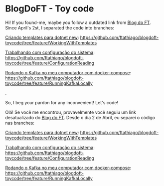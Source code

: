 ﻿# BlogDoFT - Toy code

Hi! If you found-me, maybe you follow a outdated link from [Blog do FT](https://www.blogdoft.com.br). Since April's 2st, I separated the code into branches:

[Criando templates para dotnet new](https://www.blogdoft.com.br/2021/03/04/criando-templates-para-dotnet-new/): https://github.com/ftathiago/blogdoft-toycode/tree/feature/WorkingWithTemplates

[Trabalhando com configuração do sistema](https://www.blogdoft.com.br/2020/09/13/trabalhando-com-configuracao-do-sistema/): https://github.com/ftathiago/blogdoft-toycode/tree/feature/ConfigurationReading

[Rodando o Kafka no meu computador com docker-compose](https://www.blogdoft.com.br/2021/03/28/rodando-o-kafka-no-meu-computador-com-docker-compose/): https://github.com/ftathiago/blogdoft-toycode/tree/feature/RunningKafkaLocally


.


So, I beg your pardon for any inconvenient! Let's code!

Olá! Se você me encontrou, provavelmente você seguiu um link desatualizado do [Blog do FT](https://www.blogdoft.com.br). Desde o dia 2 de Abril, eu separei o código nas branches:

[Criando templates para dotnet new](https://www.blogdoft.com.br/2021/03/04/criando-templates-para-dotnet-new/): https://github.com/ftathiago/blogdoft-toycode/tree/feature/WorkingWithTemplates

[Trabalhando com configuração do sistema](https://www.blogdoft.com.br/2020/09/13/trabalhando-com-configuracao-do-sistema/): https://github.com/ftathiago/blogdoft-toycode/tree/feature/ConfigurationReading

[Rodando o Kafka no meu computador com docker-compose](https://www.blogdoft.com.br/2021/03/28/rodando-o-kafka-no-meu-computador-com-docker-compose/): https://github.com/ftathiago/blogdoft-toycode/tree/feature/RunningKafkaLocally